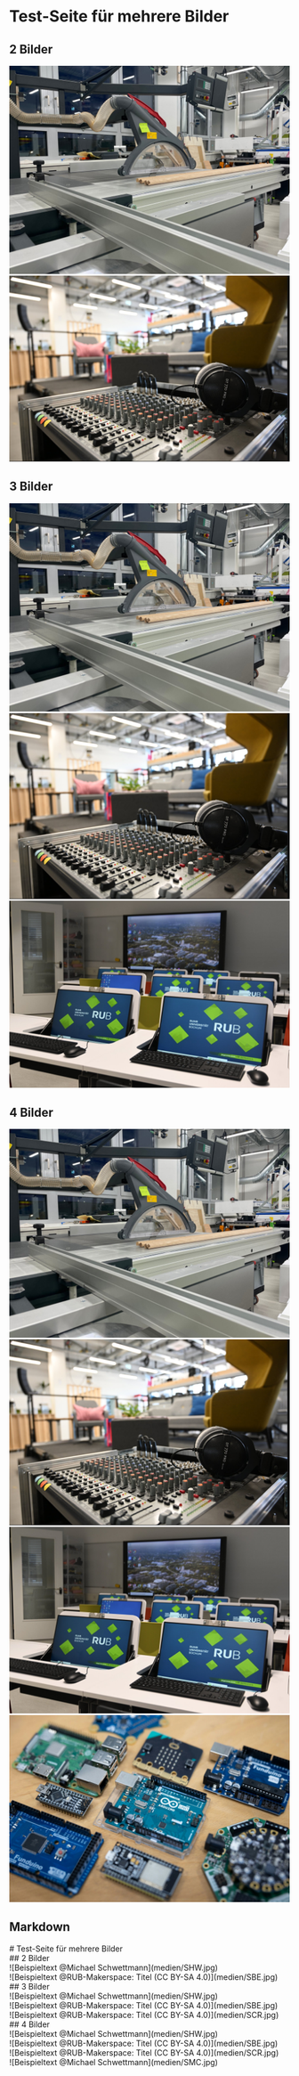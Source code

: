 # Test-Seite für mehrere Bilder
## 2 Bilder
![Beispieltext @Michael Schwettmann](medien/SHW.jpg)
![Beispieltext @RUB-Makerspace: Titel (CC BY-SA 4.0)](medien/SBE.jpg)
## 3 Bilder
![Beispieltext @Michael Schwettmann](medien/SHW.jpg)
![Beispieltext @RUB-Makerspace: Titel (CC BY-SA 4.0)](medien/SBE.jpg)
![Beispieltext @RUB-Makerspace: Titel (CC BY-SA 4.0)](medien/SCR.jpg)
## 4 Bilder
![Beispieltext @Michael Schwettmann](medien/SHW.jpg)
![Beispieltext @RUB-Makerspace: Titel (CC BY-SA 4.0)](medien/SBE.jpg)
![Beispieltext @RUB-Makerspace: Titel (CC BY-SA 4.0)](medien/SCR.jpg)
![Beispieltext @Michael Schwettmann](medien/SMC.jpg)


## Markdown
<p>
# Test-Seite für mehrere Bilder <br>
## 2 Bilder<br>
![Beispieltext @Michael Schwettmann](medien/SHW.jpg)<br>
![Beispieltext @RUB-Makerspace: Titel (CC BY-SA 4.0)](medien/SBE.jpg)<br>
## 3 Bilder<br>
![Beispieltext @Michael Schwettmann](medien/SHW.jpg)<br>
![Beispieltext @RUB-Makerspace: Titel (CC BY-SA 4.0)](medien/SBE.jpg)<br>
![Beispieltext @RUB-Makerspace: Titel (CC BY-SA 4.0)](medien/SCR.jpg)<br>
## 4 Bilder<br>
![Beispieltext @Michael Schwettmann](medien/SHW.jpg)<br>
![Beispieltext @RUB-Makerspace: Titel (CC BY-SA 4.0)](medien/SBE.jpg)<br>
![Beispieltext @RUB-Makerspace: Titel (CC BY-SA 4.0)](medien/SCR.jpg)<br>
![Beispieltext @Michael Schwettmann](medien/SMC.jpg)<br>
</p>